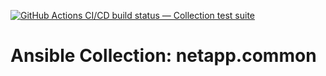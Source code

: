 [![GitHub Actions CI/CD build status — Collection test suite](https://github.com/ansible-collection-migration/netapp.common/workflows/Collection%20test%20suite/badge.svg?branch=master)](https://github.com/ansible-collection-migration/netapp.common/actions?query=workflow%3A%22Collection%20test%20suite%22)

Ansible Collection: netapp.common
=================================================